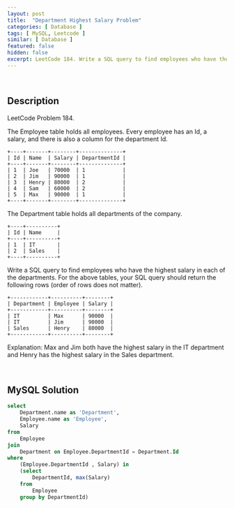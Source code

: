 ```yaml
---
layout: post
title:  "Department Highest Salary Problem"
categories: [ Database ]
tags: [ MySQL, Leetcode ]
similar: [ Database ]
featured: false
hidden: false
excerpt: LeetCode 184. Write a SQL query to find employees who have the highest salary in each of the departments.
---
```


<br />

## Description

LeetCode Problem 184. 

The Employee table holds all employees. Every employee has an Id, a salary, and there is also a column for the department Id.

```
+----+-------+--------+--------------+
| Id | Name  | Salary | DepartmentId |
+----+-------+--------+--------------+
| 1  | Joe   | 70000  | 1            |
| 2  | Jim   | 90000  | 1            |
| 3  | Henry | 80000  | 2            |
| 4  | Sam   | 60000  | 2            |
| 5  | Max   | 90000  | 1            |
+----+-------+--------+--------------+
```

The Department table holds all departments of the company.

```
+----+----------+
| Id | Name     |
+----+----------+
| 1  | IT       |
| 2  | Sales    |
+----+----------+
```

Write a SQL query to find employees who have the highest salary in each of the departments. For the above tables, your SQL query should return the following rows (order of rows does not matter).

```
+------------+----------+--------+
| Department | Employee | Salary |
+------------+----------+--------+
| IT         | Max      | 90000  |
| IT         | Jim      | 90000  |
| Sales      | Henry    | 80000  |
+------------+----------+--------+
```

Explanation: Max and Jim both have the highest salary in the IT department and Henry has the highest salary in the Sales department.

<br />

## MySQL Solution


```sql
select
    Department.name as 'Department',
    Employee.name as 'Employee',
    Salary
from
    Employee
join
    Department on Employee.DepartmentId = Department.Id
where
    (Employee.DepartmentId , Salary) in
    (select
        DepartmentId, max(Salary)
    from
        Employee
    group by DepartmentId)
```

